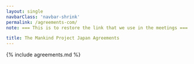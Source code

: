 ```yaml
---
layout: single
navbarClass: 'navbar-shrink'
permalink: /agreements-com/
note: === This is to restore the link that we use in the meetings ===

title: The Mankind Project Japan Agreements
---
```


{% include agreements.md %}
